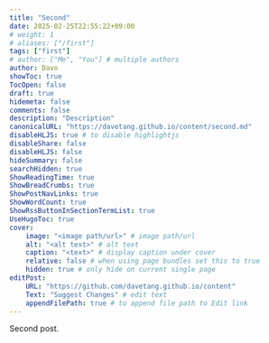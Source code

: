 ```yaml
---
title: "Second"
date: 2025-02-25T22:55:22+09:00
# weight: 1
# aliases: ["/first"]
tags: ["first"]
# author: ["Me", "You"] # multiple authors
author: Davo
showToc: true
TocOpen: false
draft: true
hidemeta: false
comments: false
description: "Description"
canonicalURL: "https://davetang.github.io/content/second.md"
disableHLJS: true # to disable highlightjs
disableShare: false
disableHLJS: false
hideSummary: false
searchHidden: true
ShowReadingTime: true
ShowBreadCrumbs: true
ShowPostNavLinks: true
ShowWordCount: true
ShowRssButtonInSectionTermList: true
UseHugoToc: true
cover:
    image: "<image path/url>" # image path/url
    alt: "<alt text>" # alt text
    caption: "<text>" # display caption under cover
    relative: false # when using page bundles set this to true
    hidden: true # only hide on current single page
editPost:
    URL: "https://github.com/davetang.github.io/content"
    Text: "Suggest Changes" # edit text
    appendFilePath: true # to append file path to Edit link
---
```


Second post.
